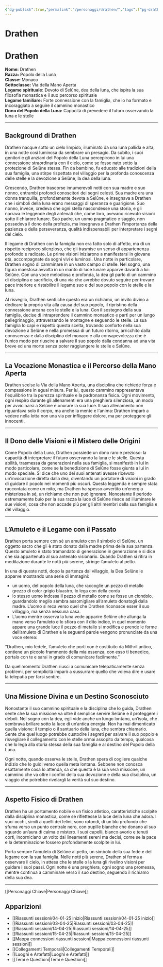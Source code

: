 ```yaml
---
{"dg-publish":true,"permalink":"/personaggi/drathen/","tags":["pg-drathen"]}
---
```


# Drathen
# Drathen

**Nome:** Drathen  
**Razza:** Popolo della Luna  
**Classe:** Monaco  
**Sottoclasse:** Via della Mano Aperta  
**Legame spirituale:** Devoto di Selûne, dea della luna, che ispira la sua filosofia monastica e il suo percorso spirituale  
**Legame familiare:** Forte connessione con la famiglia, che lo ha formato e incoraggiato a seguire il cammino monastico  
**Dono del Popolo della Luna:** Capacità di prevedere il futuro osservando la luna e le stelle

---

## Background di Drathen
Drathen nacque sotto un cielo limpido, illuminato da una luna pallida e alta, in una notte così luminosa da sembrare un presagio. Da subito, i suoi genitori e gli anziani del Popolo della Luna percepirono in lui una connessione straordinaria con il cielo, come se fosse nato sotto la protezione di Selûne stessa. Fin da bambino, fu educato alle tradizioni della sua famiglia, una stirpe rispettata nel villaggio per la profonda conoscenza delle stelle e la devozione a Selûne, la dea della luna.

Crescendo, Drathen trascorse innumerevoli notti con sua madre e suo nonno, entrambi profondi conoscitori dei segni celesti. Sua madre era una donna tranquilla, profondamente devota a Selûne, e insegnava a Drathen che i simboli della luna erano messaggi di speranza e guarigione. Suo nonno, invece, credeva che ogni stella nascondesse una storia, e gli narrava le leggende degli antenati che, come loro, avevano ricevuto visioni sotto il chiarore lunare. Suo padre, un uomo pragmatico e saggio, non possedeva il dono della profezia, ma insegnava a Drathen l'importanza della pazienza e della perseveranza, qualità indispensabili per interpretare i segni del cielo.

Il legame di Drathen con la famiglia non era fatto solo di affetto, ma di un rispetto reciproco silenzioso, che gli trasmise un senso di appartenenza profondo e radicato. Le prime visioni iniziarono a manifestarsi in giovane età, accompagnate da sogni vivi e luminosi. Una notte in particolare, Drathen sognò di camminare in un vasto campo di stelle. Nel sogno, una figura maestosa avvolta in un manto di luce lunare apparve davanti a lui: Selûne. Con una voce melodiosa e profonda, la dea gli parlò di un cammino di disciplina e sacrificio, di una via che avrebbe dovuto seguire per trovare pace interiore e ristabilire il legame suo e del suo popolo con le stelle e la luna.

Al risveglio, Drathen sentì che questo era un richiamo, un invito divino a dedicare la propria vita alla causa del suo popolo, il ripristino della connessione arcana con le stelle e la luna. Con il sostegno della sua famiglia, decise di intraprendere il cammino monastico e partì per un lungo pellegrinaggio, attraversando le montagne e seguendo le stelle. La sua famiglia lo capì e rispettò questa scelta, trovando conforto nella sua devozione a Selûne e nella promessa di un futuro ritorno, arricchito dalla conoscenza e dalla disciplina del monaco e alla consapevolezza che è l’unico modo per riuscire a salvare il suo popolo dalla condanna ad una vita breve ed una morte senza poter raggiungere le stelle e Selûne.

---

## La Vocazione Monastica e il Percorso della Mano Aperta
Drathen scelse la Via della Mano Aperta, una disciplina che richiede forza e compassione in egual misura. Per lui, questo cammino rappresentava l'equilibrio tra la purezza spirituale e la padronanza fisica. Ogni movimento, ogni respiro durante gli allenamenti era una preghiera silenziosa, un modo per avvicinarsi a Selûne e onorare la sua luce. Il suo allenamento non riguardava solo il corpo, ma anche la mente e l'anima: Drathen imparò a vedere nella lotta non una via per infliggere dolore, ma per proteggere gli innocenti.

---

## Il Dono delle Visioni e il Mistero delle Origini
Come Popolo della Luna, Drathen possiede un dono raro e prezioso: la capacità di interpretare il futuro osservando la luna e le stelle. Questa abilità, trasmessa da generazioni nella sua famiglia, si manifestò in lui in modo particolare, come se la benedizione di Selûne fosse giunta a lui in modo speciale. Si dice che uno dei suoi antenati avesse ricevuto un’invocazione diretta dalla dea, diventando un portatore di visioni in grado di guidare il popolo nei momenti più oscuri. Questa leggenda è sempre stata raccontata come un mito, ma Drathen ha spesso avvertito un’energia misteriosa in sé, un richiamo che non può ignorare. Nonostante il periodo estremamente buio per la sua razza la luce di Selûne riesce ad illuminare le sue visioni, cosa che non accade più per gli altri membri della sua famiglia e del villaggio.

---

## L’Amuleto e il Legame con il Passato
Drathen porta sempre con sé un amuleto con il simbolo di Selûne, un oggetto sacro che gli è stato donato dalla madre prima della sua partenza. Questo amuleto è stato tramandato di generazione in generazione e si dice che sia appartenuto al suo antenato visionario. Quando Drathen si ritira in meditazione durante le notti più serene, stringe l’amuleto al petto.

In una di queste notti, dopo la partenza dal villaggio, la Dea Selûne le apparve mostrando una serie di immagini:
- un uomo, del popolo della luna, che raccoglie un pezzo di metallo grezzo di color grigio bluastro, lo lega con della corda
- lo stesso uomo indossa il pezzo di metallo come se fosse un ciondolo, guardandolo meglio sembra assomigliare all’amuleto donatogli dalla madre. L’uomo si reca verso quel che Drathen riconosce esser il suo villaggio, ma senza nessuna casa.
- L’uomo mentre osserva la luna vede apparire Selûne che allunga la mano verso l’amuleto e lo sfiora con il dito indice, in quel momento appare una grande luce il pezzo di metallo si modifica e prende le forme dell’amuleto di Drathen e le seguenti parole vengono pronunciate da una voce eterea:

“Drathen, mio fedele, l’amuleto che porti con è costituito da Mithril antico, contiene un piccolo frammento della mia essenza, con esso ti benedico, portalo con te e sarai in grado di comunicare facilmente.”

Da quel momento Drathen riuscì a comunicare telepaticamente senza problemi, per semplicità imparò a sussurrare quello che voleva dire e usare la telepatia per farsi sentire.

---

## Una Missione Divina e un Destino Sconosciuto
Nonostante il suo cammino spirituale e la disciplina che lo guida, Drathen sente che la sua missione va oltre il semplice servire Selûne e il proteggere i deboli. Nel sogno con la dea, egli vide anche un luogo lontano, un’isola, che sembrava brillare sotto la luce di un’antica energia. Non ha mai dimenticato quella visione: il tempio o il santuario della luna, che sembra chiamarlo. Sente che quel luogo potrebbe custodire i segreti per salvare il suo popolo e risvegliare il collegamento con le stelle ormai assopito da tempo, qualcosa che lo lega alla storia stessa della sua famiglia e al destino del Popolo della Luna.

Ogni notte, quando osserva le stelle, Drathen spera di cogliere qualche indizio che lo guidi verso quella meta lontana. Sebbene non conosca esattamente cosa lo attenda, sa che questa è la sua vera missione, un cammino che va oltre i confini della sua devozione e della sua disciplina, un viaggio che potrebbe rivelargli la verità sul suo destino.

---

## Aspetto Fisico di Drathen
Drathen ha un portamento nobile e un fisico atletico, caratteristiche scolpite dalla disciplina monastica, come se riflettesse la luce della luna che adora. I suoi occhi, simili a quelli dei felini, sono rotondi, di un blu profondo che sfuma verso un punto centrale nero, con pupille bianche che donano al suo sguardo un’aura di calma e mistero. I suoi capelli, bianco avorio e tenuti corti, incorniciano un volto dai lineamenti sereni ma decisi, come se la pace e la determinazione fossero profondamente scolpite in lui.

Porta sempre l’amuleto di Selûne al petto, un simbolo della sua fede e del legame con la sua famiglia. Nelle notti più serene, Drathen si ferma a osservare il cielo, in attesa che le stelle o la luna gli rivelino visioni per guidare i suoi passi. Ogni notte è una preghiera, ogni sogno una promessa, mentre continua a camminare verso il suo destino, seguendo il richiamo della sua dea.

---

[[Personaggi Chiave\|Personaggi Chiave]]

## Apparizioni
- [[Riassunti sessioni/04-01-25 inizio\|Riassunti sessioni/04-01-25 inizio]]
- [[Riassunti sessioni/03-04-25\|Riassunti sessioni/03-04-25]]
- [[Riassunti sessioni/14-04-25\|Riassunti sessioni/14-04-25]]
- [[Riassunti sessioni/15-04-25\|Riassunti sessioni/15-04-25]]
- [[Mappa connessioni riassunti sessioni\|Mappa connessioni riassunti sessioni]]
- [[Collegamenti Temporali\|Collegamenti Temporali]]
- [[Luoghi e Artefatti\|Luoghi e Artefatti]]
- [[Temi e Questioni\|Temi e Questioni]]